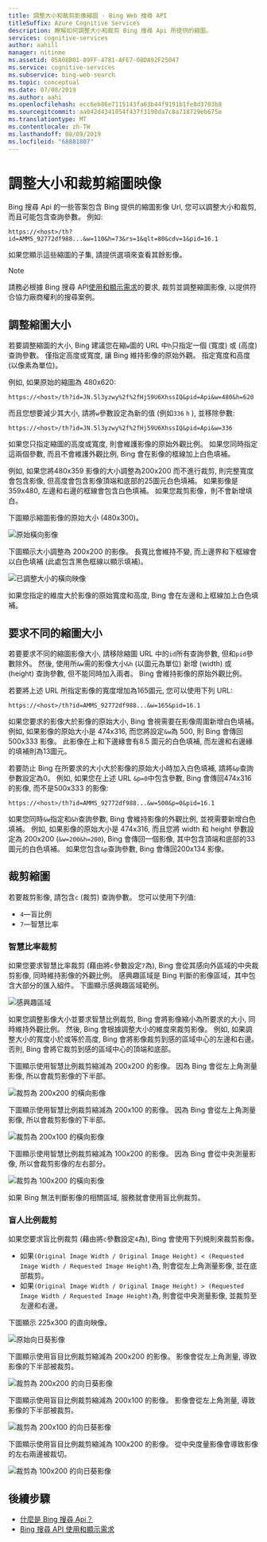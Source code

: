 ```yaml
---
title: 調整大小和裁剪影像縮圖 - Bing Web 搜尋 API
titleSuffix: Azure Cognitive Services
description: 瞭解如何調整大小和裁剪 Bing 搜尋 Api 所提供的縮圖。
services: cognitive-services
author: aahill
manager: nitinme
ms.assetid: 05A08B01-89FF-4781-AFE7-08DA92F25047
ms.service: cognitive-services
ms.subservice: bing-web-search
ms.topic: conceptual
ms.date: 07/08/2019
ms.author: aahi
ms.openlocfilehash: ecc6eb86e7115143fa63b44f9191b1fe8d3703b8
ms.sourcegitcommit: aa042d4341054f437f3190da7c8a718729eb675e
ms.translationtype: MT
ms.contentlocale: zh-TW
ms.lasthandoff: 08/09/2019
ms.locfileid: "68881807"
---
```

# <a name="resize-and-crop-thumbnail-images"></a>調整大小和裁剪縮圖映像

Bing 搜尋 Api 的一些答案包含 Bing 提供的縮圖影像 Url, 您可以調整大小和裁剪, 而且可能包含查詢參數。 例如:

`https://<host>/th?id=AMMS_92772df988...&w=110&h=73&rs=1&qlt=80&cdv=1&pid=16.1`

如果您顯示這些縮圖的子集, 請提供選項來查看其餘影像。

> [!NOTE]
> 請務必根據 Bing 搜尋 API[使用和顯示需求](use-display-requirements.md)的要求, 裁剪並調整縮圖影像, 以提供符合協力廠商權利的搜尋案例。

## <a name="resize-a-thumbnail"></a>調整縮圖大小 

若要調整縮圖的大小, Bing 建議您在縮`w`圖的 URL 中`h`只指定一個 (寬度) 或 (高度) 查詢參數。 僅指定高度或寬度, 讓 Bing 維持影像的原始外觀。 指定寬度和高度 (以像素為單位)。 

例如, 如果原始的縮圖為 480x620:

`https://<host>/th?id=JN.5l3yzwy%2f%2fHj59U6XhssIQ&pid=Api&w=480&h=620`

而且您想要減少其大小, 請將`w`參數設定為新的值 (例如`336` `h` ), 並移除參數:

`https://<host>/th?id=JN.5l3yzwy%2f%2fHj59U6XhssIQ&pid=Api&w=336`

如果您只指定縮圖的高度或寬度, 則會維護影像的原始外觀比例。 如果您同時指定這兩個參數, 而且不會維護外觀比例, Bing 會在影像的框線加上白色填補。

例如, 如果您將480x359 影像的大小調整為200x200 而不進行裁剪, 則完整寬度會包含影像, 但高度會包含影像頂端和底部的25圖元白色填補。 如果影像是 359x480, 左邊和右邊的框線會包含白色填補。 如果您裁剪影像，則不會新增填白。  

下圖顯示縮圖影像的原始大小 (480x300)。  
  
![原始橫向影像](./media/resize-crop/bing-resize-crop-landscape.png)  
  
下圖顯示大小調整為 200x200 的影像。 長寬比會維持不變, 而上邊界和下框線會以白色填補 (此處包含黑色框線以顯示填補)。  
  
![已調整大小的橫向映像](./media/resize-crop/bing-resize-crop-landscape-resized.png)  

如果您指定的維度大於影像的原始寬度和高度, Bing 會在左邊和上框線加上白色填補。  

## <a name="request-different-thumbnail-sizes"></a>要求不同的縮圖大小

若要要求不同的縮圖影像大小, 請移除縮圖 URL 中的`id`所有查詢參數, 但和`pid`參數除外。 然後, 使用所`&w`需的影像大小`&h` (以圖元為單位) 新增 (width) 或 (height) 查詢參數, 但不能同時加入兩者。 Bing 會維持影像的原始外觀比例。 

若要將上述 URL 所指定影像的寬度增加為165圖元, 您可以使用下列 URL:

`https://<host>/th?id=AMMS_92772df988...&w=165&pid=16.1`

如果您要求的影像大於影像的原始大小, Bing 會視需要在影像周圍新增白色填補。 例如, 如果影像的原始大小是 474x316, 而您將設定`&w`為 500, 則 Bing 會傳回500x333 影像。 此影像在上和下邊緣會有8.5 圖元的白色填補, 而左邊和右邊緣的填補則為13圖元。

若要防止 Bing 在所要求的大小大於影像的原始大小時加入白色填補, 請將`&p`查詢參數設定為0。 例如, 如果您在上述 URL `&p=0`中包含參數, Bing 會傳回474x316 的影像, 而不是500x333 的影像:

`https://<host>/th?id=AMMS_92772df988...&w=500&p=0&pid=16.1`

如果您同時`&w`指定和`&h`查詢參數, Bing 會維持影像的外觀比例, 並視需要新增白色填補。 例如, 如果影像的原始大小是 474x316, 而且您將 width 和 height 參數設定為 200x200 (`&w=200&h=200`), Bing 會傳回一個影像, 其中包含頂端和底部的33圖元的白色填補。 如果您包含`&p`查詢參數, Bing 會傳回200x134 影像。

## <a name="crop-a-thumbnail"></a>裁剪縮圖 

若要裁剪影像, 請包含`c` (裁剪) 查詢參數。 您可以使用下列值:
  
- `4`&mdash;盲比例  
- `7`&mdash;智慧比率  

### <a name="smart-ratio-cropping"></a>智慧比率裁剪

如果您要求智慧比率裁剪 (藉由將`c`參數設定`7`為), Bing 會從其感向外區域的中央裁剪影像, 同時維持影像的外觀比例。 感興趣區域是 Bing 判斷的影像區域，其中包含大部分的匯入組件。 下圖顯示感興趣區域範例。  
  
![感興趣區域](./media/resize-crop/bing-resize-crop-regionofinterest.png)

如果您調整影像大小並要求智慧比例裁剪, Bing 會將影像縮小為所要求的大小, 同時維持外觀比例。 然後, Bing 會根據調整大小的維度來裁剪影像。 例如, 如果調整大小的寬度小於或等於高度, Bing 會將影像裁剪到感的區域中心的左邊和右邊。 否則, Bing 會將它裁剪到感的區域中心的頂端和底部。  
  
 
下圖顯示使用智慧比例裁剪縮減為 200x200 的影像。 因為 Bing 會從左上角測量影像, 所以會裁剪影像的下半部。 
  
![裁剪為 200x200 的橫向影像](./media/resize-crop/bing-resize-crop-landscape200x200c7.png) 
  
下圖顯示使用智慧比例裁剪縮減為 200x100 的影像。 因為 Bing 會從左上角測量影像, 所以會裁剪影像的下半部。 
   
![裁剪為 200x100 的橫向影像](./media/resize-crop/bing-resize-crop-landscape200x100c7.png)
  
下圖顯示使用智慧比例裁剪縮減為 100x200 的影像。 因為 Bing 會從中央測量影像, 所以會裁剪影像的左右部分。
  
![裁剪為 100x200 的橫向影像](./media/resize-crop/bing-resize-crop-landscape100x200c7.png) 

如果 Bing 無法判斷影像的相關區域, 服務就會使用盲比例裁剪。  

### <a name="blind-ratio-cropping"></a>盲人比例裁剪

如果您要求盲比例裁剪 (藉由將`c`參數設定`4`為), Bing 會使用下列規則來裁剪影像。  
  
- 如果`(Original Image Width / Original Image Height) < (Requested Image Width / Requested Image Height)`為, 則會從左上角測量影像, 並在底部裁剪。  
- 如果`(Original Image Width / Original Image Height) > (Requested Image Width / Requested Image Height)`為, 則會從中央測量影像, 並裁剪至左邊和右邊。  

下圖顯示 225x300 的直向映像。  
  
![原始向日葵影像](./media/resize-crop/bing-resize-crop-sunflower.png)
  
下圖顯示使用盲目比例裁剪縮減為 200x200 的影像。 影像會從左上角測量, 導致影像的下半部被裁剪。  
  
![裁剪為 200x200 的向日葵影像](./media/resize-crop/bing-resize-crop-sunflower200x200c4.png)
  
下圖顯示使用盲目比例裁剪縮減為 200x100 的影像。 影像會從左上角測量, 導致影像的下半部被裁剪。  
  
![裁剪為 200x100 的向日葵影像](./media/resize-crop/bing-resize-crop-sunflower200x100c4.png)
  
下圖顯示使用盲目比例裁剪縮減為 100x200 的影像。 從中央度量影像會導致影像的左右兩邊被裁切。  
  
![裁剪為 100x200 的向日葵影像](./media/resize-crop/bing-resize-crop-sunflower100x200c4.png)

## <a name="next-steps"></a>後續步驟

* [什麼是 Bing 搜尋 Api？](bing-api-comparison.md)
* [Bing 搜尋 API 使用和顯示需求](use-display-requirements.md)
